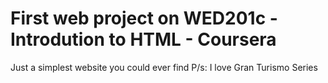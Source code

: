# First web project on WED201c - Introdution to HTML - Coursera
Just a simplest website you could ever find
P/s: I love Gran Turismo Series
